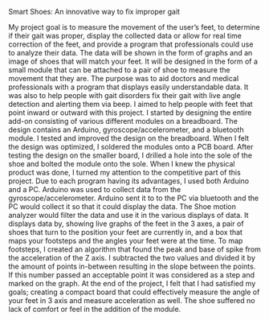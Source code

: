 
Smart Shoes: An innovative way to fix improper gait

  My project goal is to measure the movement of the user’s feet, to determine if their gait was proper, display the collected data or allow for real time correction of the feet, and provide a program that professionals could use to analyze their data. 
  The data will be shown in the form of graphs and an image of shoes that will match your feet. It will be designed in the form of a small module that can be attached to a pair of shoe to measure the movement that they are. The purpose was to aid doctors and medical professionals with a program that displays easily understandable data. It was also to help people with gait disorders fix their gait with live angle detection and alerting them via beep. I aimed to help people with feet that point inward or outward with this project. 
  I started by designing the entire add-on consisting of various different modules on a breadboard. The design contains an Arduino, gyroscope/accelerometer, and a bluetooth module. I tested and improved the design on the breadboard. When I felt the design was optimized, I soldered the modules onto a PCB board. After testing the design on the smaller board, I drilled a hole into the sole of the shoe and bolted the module onto the sole. 
  When I knew the physical product was done, I turned my attention to the competitive part of this project. Due to each program having its advantages, I used both Arduino and a PC. Arduino was used to collect data from the gyroscope/accelerometer. Arduino sent it to to the PC via bluetooth and the PC would collect it so that it could display the data. The Shoe motion analyzer would filter the data and use it in the various displays of data. It displays data by, showing live graphs of the feet in the 3 axes, a pair of shoes that turn to the position your feet are currently in, and a box that maps your footsteps and the angles your feet were at the time. To map footsteps, I created an algorithm that found the peak and base of spike from the acceleration of the Z axis. I subtracted the two values and divided it by the amount of points in-between resulting in the slope between the points. If this number passed an acceptable point it was considered as a step and marked on the graph. 
  At the end of the project, I felt that I had satisfied my goals; creating a compact board that could effectively measure the angle of your feet in 3 axis and measure acceleration as well. The shoe suffered no lack of comfort or feel in the addition of the module. 
  
